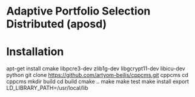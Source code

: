 # Adaptive Portfolio Selection Distributed (aposd)


# Installation


 apt-get install cmake libpcre3-dev zlib1g-dev libgcrypt11-dev libicu-dev python
 git clone https://github.com/artyom-beilis/cppcms.git cppcms
 cd cppcms
 mkdir build
 cd build
 cmake ..
 make
 make test
 make install
 export LD_LIBRARY_PATH=/usr/local/lib